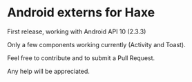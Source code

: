 <h1>Android externs for Haxe</h1>

First release, working with Android API 10 (2.3.3)

Only a few components working currently (Activity and Toast).

Feel free to contribute and to submit a Pull Request.

Any help will be appreciated.
